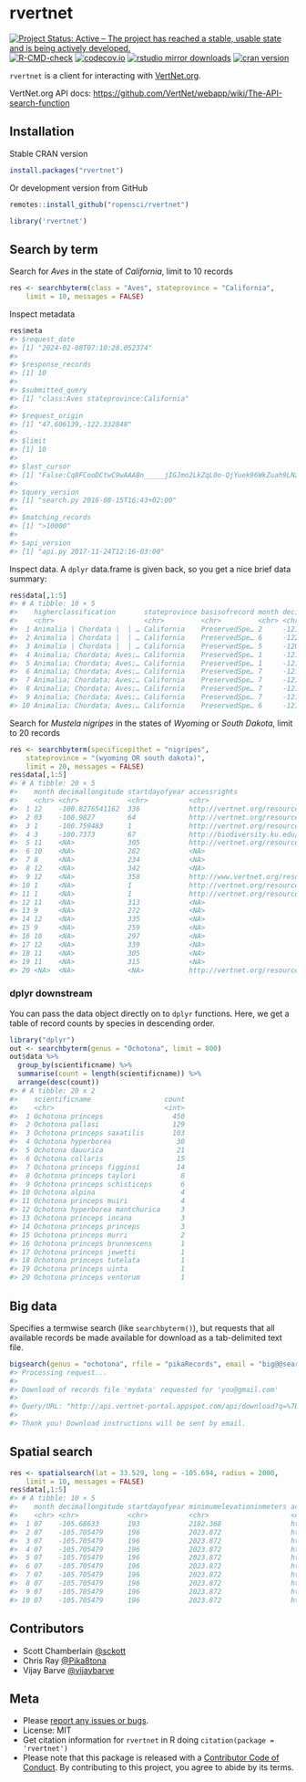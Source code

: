 
<!-- README.md is generated from README.Rmd. Please edit that file -->

# rvertnet

<!-- badges: start -->

[![Project Status: Active – The project has reached a stable, usable
state and is being actively
developed.](https://www.repostatus.org/badges/latest/active.svg)](https://www.repostatus.org/#active)
[![R-CMD-check](https://github.com/ropensci/rvertnet/actions/workflows/R-CMD-check.yaml/badge.svg)](https://github.com/ropensci/rvertnet/actions/workflows/R-CMD-check.yaml)
[![codecov.io](https://codecov.io/github/ropensci/rvertnet/coverage.svg?branch=master)](https://codecov.io/github/ropensci/rvertnet?branch=master)
[![rstudio mirror
downloads](https://cranlogs.r-pkg.org/badges/rvertnet)](https://github.com/r-hub/cranlogs.app)
[![cran
version](https://www.r-pkg.org/badges/version/rvertnet)](https://cran.r-project.org/package=rvertnet)
<!-- badges: end -->

`rvertnet` is a client for interacting with
[VertNet.org](http://vertnet.org/).

VertNet.org API docs:
<https://github.com/VertNet/webapp/wiki/The-API-search-function>

## Installation

Stable CRAN version

``` r
install.packages("rvertnet")
```

Or development version from GitHub

``` r
remotes::install_github("ropensci/rvertnet")
```

``` r
library('rvertnet')
```

## Search by term

Search for *Aves* in the state of *California*, limit to 10 records

``` r
res <- searchbyterm(class = "Aves", stateprovince = "California",
    limit = 10, messages = FALSE)
```

Inspect metadata

``` r
res$meta
#> $request_date
#> [1] "2024-02-08T07:10:28.052374"
#> 
#> $response_records
#> [1] 10
#> 
#> $submitted_query
#> [1] "class:Aves stateprovince:California"
#> 
#> $request_origin
#> [1] "47.606139,-122.332848"
#> 
#> $limit
#> [1] 10
#> 
#> $last_cursor
#> [1] "False:Cq8FCooDCtwC9wAAABn_____jIGJmo2LkZqL0o-QjYuek96WkZuah9LNz87M0s_H0s_H_wAA_3RtoKCZi4ygoP8AAP9dno-PmpGYlpGa_wAA_3N0bZaRm5qH_wAA_12biJz_AAD_c3Rtm5CcoJab_wAA_12cnozQkI2R0IqNkdKcnouek5CY0pyejNKQjZHSzs_Pzs7_AAD_c3-cnozQkI2R0IqNkdKcnouek5CY0pyejNKQjZHSzs_Pzs7_AAD__wD-__6MgYmajYuRmovSj5CNi56T3paRm5qH0s3PzszSz8fSz8f_AHRtoKCZi4ygoP8AXZ6Pj5qRmJaRmv8Ac3RtlpGbmof_AF2biJz_AHN0bZuQnKCWm_8AXZyejNCQjZHQio2R0pyei56TkJjSnJ6M0pCNkdLOz8_Ozv8Ac3-cnozQkI2R0IqNkdKcnouek5CY0pyejNKQjZHSzs_Pzs7_AP_-EAohBN0EkB08Gxk5AAAAAOb___9IClAAWgsJqfRpY40nh9IQA2CyhJ7UBRINRG9jdW1lbnRJbmRleBruAShBTkQgKElTICJjdXN0b21lcl9uYW1lIiAiYXBwZW5naW5lIikgKElTICJncm91cF9uYW1lIiAic352ZXJ0bmV0LXBvcnRhbCIpIChJUyAibmFtZXNwYWNlIiAiaW5kZXgtMjAxMy0wOC0wOCIpIChJUyAiaW5kZXhfbmFtZSIgImR3YyIpIChBTkQgKE9SIChRVCAiQXZlcyIgInJ0ZXh0X2NsYXNzIikgKElTICJyYXRvbV9jbGFzcyIgImF2ZXMiKSkgKFFUICJDYWxpZm9ybmlhIiAicnRleHRfc3RhdGVwcm92aW5jZSIpKSk6GQoMKE4gb3JkZXJfaWQpEAEZAAAAAAAA8P9KBQgAQOgH"
#> 
#> $query_version
#> [1] "search.py 2016-08-15T16:43+02:00"
#> 
#> $matching_records
#> [1] ">10000"
#> 
#> $api_version
#> [1] "api.py 2017-11-24T12:16-03:00"
```

Inspect data. A `dplyr` data.frame is given back, so you get a nice
brief data summary:

``` r
res$data[,1:5]
#> # A tibble: 10 × 5
#>    higherclassification       stateprovince basisofrecord month decimallongitude
#>    <chr>                      <chr>         <chr>         <chr> <chr>           
#>  1 Animalia | Chordata |  | … California    PreservedSpe… 2     -121.7833       
#>  2 Animalia | Chordata |  | … California    PreservedSpe… 6     -122.15         
#>  3 Animalia | Chordata |  | … California    PreservedSpe… 5     -120.9014       
#>  4 Animalia; Chordata; Aves;… California    PreservedSpe… 1     -121.93300      
#>  5 Animalia; Chordata; Aves;… California    PreservedSpe… 1     -121.93300      
#>  6 Animalia; Chordata; Aves;… California    PreservedSpe… 7     -121.85760      
#>  7 Animalia; Chordata; Aves;… California    PreservedSpe… 7     -121.85760      
#>  8 Animalia; Chordata; Aves;… California    PreservedSpe… 7     -121.85760      
#>  9 Animalia; Chordata; Aves;… California    PreservedSpe… 7     -121.85760      
#> 10 Animalia; Chordata; Aves;… California    PreservedSpe… 6     -121.85760
```

Search for *Mustela nigripes* in the states of *Wyoming* or *South
Dakota*, limit to 20 records

``` r
res <- searchbyterm(specificepithet = "nigripes",
    stateprovince = "(wyoming OR south dakota)", 
    limit = 20, messages = FALSE)
res$data[,1:5]
#> # A tibble: 20 × 5
#>    month decimallongitude startdayofyear accessrights                    kingdom
#>    <chr> <chr>            <chr>          <chr>                           <chr>  
#>  1 12    -100.8276541162  336            http://vertnet.org/resources/n… Animal…
#>  2 03    -100.9827        64             http://vertnet.org/resources/n… Animal…
#>  3 1     -100.759483      1              http://vertnet.org/resources/n… Animal…
#>  4 3     -100.7373        67             http://biodiversity.ku.edu/res… Animal…
#>  5 11    <NA>             305            http://vertnet.org/resources/n… Animal…
#>  6 10    <NA>             282            <NA>                            Animal…
#>  7 8     <NA>             234            <NA>                            Animal…
#>  8 12    <NA>             342            <NA>                            Animal…
#>  9 12    <NA>             358            http://www.vertnet.org/resourc… Animal…
#> 10 1     <NA>             1              http://vertnet.org/resources/n… Animal…
#> 11 1     <NA>             1              http://vertnet.org/resources/n… Animal…
#> 12 11    <NA>             313            <NA>                            Animal…
#> 13 9     <NA>             272            <NA>                            Animal…
#> 14 12    <NA>             335            <NA>                            Animal…
#> 15 9     <NA>             259            <NA>                            Animal…
#> 16 10    <NA>             297            <NA>                            Animal…
#> 17 12    <NA>             339            <NA>                            Animal…
#> 18 11    <NA>             305            <NA>                            Animal…
#> 19 11    <NA>             315            <NA>                            Animal…
#> 20 <NA>  <NA>             <NA>           http://vertnet.org/resources/n… Animal…
```

### dplyr downstream

You can pass the data object directly on to `dplyr` functions. Here, we
get a table of record counts by species in descending order.

``` r
library("dplyr")
out <- searchbyterm(genus = "Ochotona", limit = 800)
out$data %>%
  group_by(scientificname) %>%
  summarise(count = length(scientificname)) %>%
  arrange(desc(count))
#> # A tibble: 20 x 2
#>    scientificname                  count
#>    <chr>                           <int>
#>  1 Ochotona princeps                 450
#>  2 Ochotona pallasi                  129
#>  3 Ochotona princeps saxatilis       103
#>  4 Ochotona hyperborea                30
#>  5 Ochotona dauurica                  21
#>  6 Ochotona collaris                  15
#>  7 Ochotona princeps figginsi         14
#>  8 Ochotona princeps taylori           8
#>  9 Ochotona princeps schisticeps       6
#> 10 Ochotona alpina                     4
#> 11 Ochotona princeps muiri             4
#> 12 Ochotona hyperborea mantchurica     3
#> 13 Ochotona princeps incana            3
#> 14 Ochotona princeps princeps          3
#> 15 Ochotona princeps murri             2
#> 16 Ochotona princeps brunnescens       1
#> 17 Ochotona princeps jewetti           1
#> 18 Ochotona princeps tutelata          1
#> 19 Ochotona princeps uinta             1
#> 20 Ochotona princeps ventorum          1
```

## Big data

Specifies a termwise search (like `searchbyterm()`), but requests that
all available records be made available for download as a tab-delimited
text file.

``` r
bigsearch(genus = "ochotona", rfile = "pikaRecords", email = "big@@search.luv")
#> Processing request...
#>
#> Download of records file 'mydata' requested for 'you@gmail.com'
#>
#> Query/URL: "http://api.vertnet-portal.appspot.com/api/download?q=%7B%22q%22:%22genus:ochotona%22,%22n%22:%22mydata%22,%22e%22:%22you@gmail.com%22%7D"
#>
#> Thank you! Download instructions will be sent by email.
```

## Spatial search

``` r
res <- spatialsearch(lat = 33.529, long = -105.694, radius = 2000,
    limit = 10, messages = FALSE)
res$data[,1:5]
#> # A tibble: 10 × 5
#>    month decimallongitude startdayofyear minimumelevationinmeters accessrights  
#>    <chr> <chr>            <chr>          <chr>                    <chr>         
#>  1 07    -105.68633       193            2182.368                 http://vertne…
#>  2 07    -105.705479      196            2023.872                 http://vertne…
#>  3 07    -105.705479      196            2023.872                 http://vertne…
#>  4 07    -105.705479      196            2023.872                 http://vertne…
#>  5 07    -105.705479      196            2023.872                 http://vertne…
#>  6 07    -105.705479      196            2023.872                 http://vertne…
#>  7 07    -105.705479      196            2023.872                 http://vertne…
#>  8 07    -105.705479      196            2023.872                 http://vertne…
#>  9 07    -105.705479      196            2023.872                 http://vertne…
#> 10 07    -105.705479      196            2023.872                 http://vertne…
```

## Contributors

- Scott Chamberlain [@sckott](https://github.com/sckott)
- Chris Ray [@Pika8tona](https://github.com/Pika8tona)
- Vijay Barve [@vijaybarve](https://github.com/vijaybarve)

## Meta

- Please [report any issues or
  bugs](https://github.com/ropensci/rvertnet/issues).
- License: MIT
- Get citation information for `rvertnet` in R doing
  `citation(package = 'rvertnet')`
- Please note that this package is released with a [Contributor Code of
  Conduct](https://ropensci.org/code-of-conduct/). By contributing to
  this project, you agree to abide by its terms.
